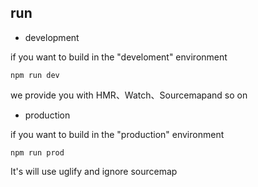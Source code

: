 ## run ##

 -  development

if you want to build in the "develoment" environment

    npm run dev

we provide you with HMR、Watch、Sourcemapand so on

 - production

if you want to build in the "production" environment

    npm run prod

It's will use uglify and ignore sourcemap
